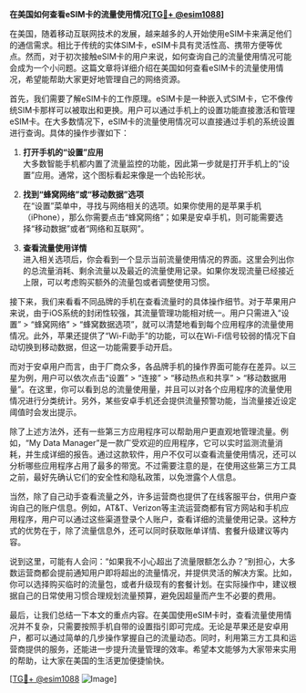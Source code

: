 **在美国如何查看eSIM卡的流量使用情况[[TG💪+ @esim1088](https://t.me/s/esim1088)]**

在美国，随着移动互联网技术的发展，越来越多的人开始使用eSIM卡来满足他们的通信需求。相比于传统的实体SIM卡，eSIM卡具有灵活性高、携带方便等优点。然而，对于初次接触eSIM卡的用户来说，如何查询自己的流量使用情况可能会成为一个小问题。这篇文章将详细介绍在美国如何查看eSIM卡的流量使用情况，希望能帮助大家更好地管理自己的网络资源。

首先，我们需要了解eSIM卡的工作原理。eSIM卡是一种嵌入式SIM卡，它不像传统SIM卡那样可以被取出和更换。用户可以通过手机上的设置功能直接激活和管理eSIM卡。在大多数情况下，eSIM卡的流量使用情况可以直接通过手机的系统设置进行查询。具体的操作步骤如下：

1. **打开手机的“设置”应用**  
   大多数智能手机都内置了流量监控的功能，因此第一步就是打开手机上的“设置”应用。通常，这个图标看起来像是一个齿轮形状。

2. **找到“蜂窝网络”或“移动数据”选项**  
   在“设置”菜单中，寻找与网络相关的选项。如果你使用的是苹果手机（iPhone），那么你需要点击“蜂窝网络”；如果是安卓手机，则可能需要选择“移动数据”或者“网络和互联网”。

3. **查看流量使用详情**  
   进入相关选项后，你会看到一个显示当前流量使用情况的界面。这里会列出你的总流量消耗、剩余流量以及最近的流量使用记录。如果你发现流量已经接近上限，可以考虑购买额外的流量包或者调整使用习惯。

接下来，我们来看看不同品牌的手机在查看流量时的具体操作细节。对于苹果用户来说，由于iOS系统的封闭性较强，其流量管理功能相对统一。用户只需进入“设置” > “蜂窝网络” > “蜂窝数据选项”，就可以清楚地看到每个应用程序的流量使用情况。此外，苹果还提供了“Wi-Fi助手”的功能，可以在Wi-Fi信号较弱的情况下自动切换到移动数据，但这一功能需要手动开启。

而对于安卓用户而言，由于厂商众多，各品牌手机的操作界面可能存在差异。以三星为例，用户可以依次点击“设置” > “连接” > “移动热点和共享” > “移动数据用量”。在这里，你可以看到总的流量使用量，并且可以对各个应用程序的流量使用情况进行分类统计。另外，某些安卓手机还会提供流量预警功能，当流量接近设定阈值时会发出提示。

除了上述方法外，还有一些第三方应用程序可以帮助用户更直观地管理流量。例如，“My Data Manager”是一款广受欢迎的应用程序，它可以实时监测流量消耗，并生成详细的报告。通过这款软件，用户不仅可以查看流量使用情况，还可以分析哪些应用程序占用了最多的带宽。不过需要注意的是，在使用这些第三方工具之前，最好先确认它们的安全性和隐私政策，以免泄露个人信息。

当然，除了自己动手查看流量之外，许多运营商也提供了在线客服平台，供用户查询自己的账户信息。例如，AT&T、Verizon等主流运营商都有官方网站和手机应用程序，用户可以通过这些渠道登录个人账户，查看详细的流量使用记录。这种方式的优势在于，除了流量信息外，还可以同时获取账单详情、套餐升级建议等内容。

说到这里，可能有人会问：“如果我不小心超出了流量限额怎么办？”别担心，大多数运营商都会提前通知用户即将超出的流量情况，并提供灵活的解决方案。比如，你可以选择购买临时的流量包，或者升级现有的套餐计划。在实际操作中，建议根据自己的日常使用习惯合理规划流量预算，避免因超量而产生不必要的费用。

最后，让我们总结一下本文的重点内容。在美国使用eSIM卡时，查看流量使用情况并不复杂，只需要按照手机自带的设置指引即可完成。无论是苹果还是安卓用户，都可以通过简单的几步操作掌握自己的流量动态。同时，利用第三方工具和运营商提供的服务，还能进一步提升流量管理的效率。希望本文能够为大家带来实用的帮助，让大家在美国的生活更加便捷愉快。

[[TG💪+ @esim1088](https://t.me/s/esim1088) ![Image](https://i.postimg.cc/4NQfJmqS/Snipaste-2025-05-13-00-14-12.png)]
